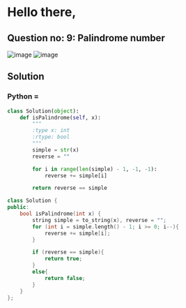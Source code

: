 # Hello there,

## Question no: 9: Palindrome number
![image](https://github.com/user-attachments/assets/ba537769-97d9-4823-bd4d-8492a6fa1768)
![image](https://github.com/user-attachments/assets/86999928-ad11-4bb9-a154-2cb4870704a7)

## Solution
### Python = 
```python
class Solution(object):
    def isPalindrome(self, x):
        """
        :type x: int
        :rtype: bool
        """
        simple = str(x)
        reverse = ""

        for i in range(len(simple) - 1, -1, -1):
            reverse += simple[i]

        return reverse == simple

```

```c++
class Solution {
public:
    bool isPalindrome(int x) {
        string simple = to_string(x), reverse = "";
        for (int i = simple.length() - 1; i >= 0; i--){
            reverse += simple[i];
        }

        if (reverse == simple){
            return true;
        }
        else{
            return false;
        }
    }
};
```
